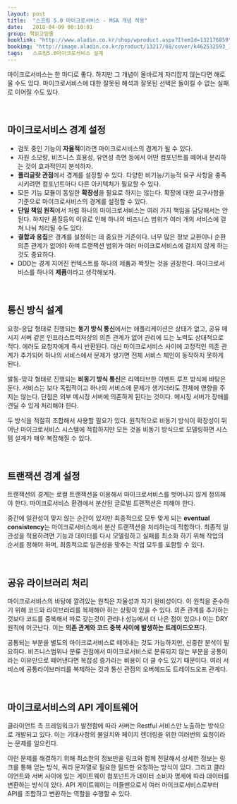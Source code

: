 ```yaml
---
layout: post
title:  "스프링 5.0 마이크로서비스 - MSA 개념 적용"
date:   2018-04-09 00:10:01
group: 책읽고밑줄
booklink: "http://www.aladin.co.kr/shop/wproduct.aspx?ItemId=132176859"
bookimg: "http://image.aladin.co.kr/product/13217/68/cover/k462532593_1.jpg"
tags:	스프링5.0마이크로서비스 설계 
---
```


마이크로서비스는 한 마디로 좋다. 하지만 그 개념이 올바르게 자리잡지 않는다면 해로울 수도 있다. 마이크로서비스에 대한 잘못된 해석과 잘못된 선택은 돌이킬 수 없는 실패로 이어질 수도 있다. 

<br/>

## 마이크로서비스 경계 설정
- 검토 중인 기능이 **자율적**이라면 마이크로서비스의 경계가 될 수 있다. 
- 자원 소모량, 비즈니스 효용성, 유연성 측면 등에서 어떤 컴포넌트를 떼어내 분리하는 것이 효과적인지 분석하자. 
- **폴리글랏 관점**에서 경계를 설정할 수 있다. 다양한 비기능/기능적 요구 사항을 충족시키려면 컴포넌트마다 다른 아키텍처가 필요할 수 있다. 
- 모든 기능 모듈이 동일한 **확장성**을 필요로 하지는 않는다. 확장에 대한 요구사항을 기준으로 마이크로서비스의 경계를 설정할 수 있다. 
- **단일 책임 원칙**에서 처럼 하나의 마이크로서비스는 여러 가지 책임을 담당해서는 안된다. 하지만 품질등의 이유로 인해 하나의 비즈니스 범위가 여러 개의 서비스에 걸쳐 나눠 처리될 수도 있다. 
- **결합과 응집**은 경계를 설정하는 데 중요한 기준이다. 너무 많은 정보 교환이나 순환 의존 관계가 없어야 하며 트랜잭션 범위가 여러 마이크로서비스에 걸치지 않게 하는 것도 중요하다. 
- DDD는 경계 지어진 컨텍스트를 하나의 제품과 짝짓는 것을 권장한다. 마이크로서비스를 하나의 **제품**이라고 생각해보자.

<br/>

## 통신 방식 설계
요청-응답 형태로 진행되는 **동기 방식 통신**에서는 애플리케이션은 상태가 없고, 공유 메시지 서버 같은 인프라스트럭처상의 의존 관계가 없어 관리에 드는 노력도 상대적으로 적다. 에러도 요청자에게 즉시 반환된다. 대신 마이크로서비스 사이에 고정적인 의존 관계가 추가되어 하나의 서비스에서 문제가 생기면 전체 서비스 체인이 동작하지 못하게 된다. 

발동-망각 형태로 진행되는 **비동기 방식 통신**은 리액티브한 이벤트 루프 방식에 바탕은 둔다. 서비스는 보다 독립적이고 하나의 서비스에 문제가 생기더라도 전체에 영향을 주지는 않는다. 단점은 외부 메시징 서버에 의존하게 된다는 것이다. 메시징 서버가 장애를 견딜 수 있게 처리해야 한다. 

두 방식을 적절히 조합해서 사용할 필요가 있다. 원칙적으로 비동기 방식이 확장성이 뛰어난 마이크로서비스 시스템에 적합하지만 모든 것을 비동기 방식으로 모델링하면 시스템 설계가 매우 복잡해질 수 있다. 

<br/>

## 트랜잭션 경계 설정
트랜잭션의 경계는 로컬 트랜잭션을 이용해서 마이크로서비스를 벗어나지 않게 정의해야 한다. 마이크로서비스 환경에서 분산된 글로벌 트랜잭션은 피해야 한다. 

중간에 일관성이 맞지 않는 순간이 있지만 최종적으로 모두 맞게 되는 **eventual consistency**는 마이크로서비스에서 분산 트랜잭션을 처리하는데 적합하다. 최종적 일관성을 적용하려면 기능과 데이터를 다시 모델링하고 실패를 최소화 하기 위해 작업의 순서를 정해야 하며, 최종적으로 일관성을 맞추는 작업 모두를 포함할 수 있다. 

<br/>

## 공유 라이브러리 처리
마이크로서비스의 바탕에 깔려있는 원칙은 자율성과 자기 완비성이다. 이 원칙을 준수하기 위해 코드와 라이브러리를 복제해야 하는 상황이 있을 수 있다. 의존 관계를 추가하는 것보다 코드를 중복해서 따로 갖는것이 관리나 성능에서 더 나은 점이 있으나 이는 DRY 원칙에 어긋난다. 이는 **의존 관계와 코드 중복 사이에 발생하는 트레이드오프**다. 

공통되는 부분을 별도의 마이크로서비스로 떼어내는 것도 가능하지만, 신중한 분석이 필요하다. 비즈니스범위나 분류 관점에서 마이크로서비스로 분류되지 않는 부분을 공통이라는 이유만으로 떼어낸다면 복잡성 증가라는 비용이 더 클 수도 있기 때문이다. 여러 서비스에 공통라이브러리를 복제하는 것과 통신 관점의 오버헤드도 트레이드오프 관계다. 

<br/>

## 마이크로서비스의 API 게이트웨어
클라이언트 측 프레임워크가 발전함에 따라 서버는 Restful 서비스만 노출하는 방식으로 개발되고 있다. 이는 기대사항의 불일치와 페이지 렌더링을 위한 여러번의 요청이라는 문제를 일으킨다. 

이런 문제를 해결하기 위해 최소한의 정보만을 링크와 함께 전달해서 상세한 정보는 링크를 통해 얻는 방식, 쿼리 문자열로 필요한 필드만 요청하는 방식이 있다. 그리고 클라이언트와 서버 사이에 있는 게이트웨이 컴포넌트가 데이터 소비자 명세에 따라 데이터를 변환하는 방식이 있다. API 게이트웨이는 미들맨으로서 여러 마이크로서비스로부터 API를 조합하고 변환하는 역할을 수행할 수 있다. 

<br/>